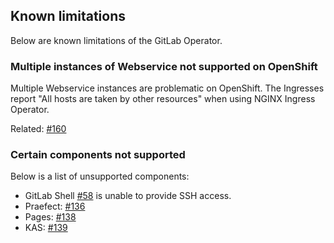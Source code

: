 ## Known limitations

Below are known limitations of the GitLab Operator.

### Multiple instances of Webservice not supported on OpenShift

Multiple Webservice instances are problematic on OpenShift. The Ingresses report "All hosts are taken by other resources" when using NGINX Ingress Operator.

Related: [#160](https://gitlab.com/gitlab-org/cloud-native/gitlab-operator/-/issues/160)

### Certain components not supported

Below is a list of unsupported components:

- GitLab Shell [#58](https://gitlab.com/gitlab-org/cloud-native/gitlab-operator/-/issues/58) is unable to provide SSH access.
- Praefect: [#136](https://gitlab.com/gitlab-org/cloud-native/gitlab-operator/-/issues/136)
- Pages: [#138](https://gitlab.com/gitlab-org/cloud-native/gitlab-operator/-/issues/138)
- KAS: [#139](https://gitlab.com/gitlab-org/cloud-native/gitlab-operator/-/issues/139)
